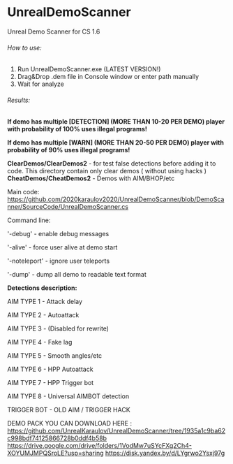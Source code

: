 # UnrealDemoScanner
Unreal Demo Scanner for CS 1.6

###### How to use:
1. Run UnrealDemoScanner.exe (LATEST VERSION!)
2. Drag&Drop .dem file in Console window or enter path manually 
3. Wait for analyze
###### Results:
**If demo has multiple [DETECTION] (MORE THAN 10-20 PER DEMO) player with probability of 100% uses illegal programs!**

**If demo has multiple [WARN] (MORE THAN 20-50 PER DEMO)  player with probability of 90% uses illegal programs!**




**ClearDemos/ClearDemos2** - for test false detections before adding it to code. This directory contain only clear demos ( without using hacks )
**CheatDemos/CheatDemos2** - Demos with AIM/BHOP/etc

Main code:
https://github.com/2020karaulov2020/UnrealDemoScanner/blob/DemoScanner/SourceCode/UnrealDemoScanner.cs 


Command line:

'-debug' - enable debug messages

'-alive' - force user alive at demo start

'-noteleport' - ignore user teleports

'-dump' - dump all demo to readable text format


**Detections description:**


AIM TYPE 1 - Attack delay

AIM TYPE 2 - Autoattack

AIM TYPE 3 - (Disabled for rewrite)

AIM TYPE 4 - Fake lag

AIM TYPE 5 - Smooth angles/etc

AIM TYPE 6 - HPP Autoattack

AIM TYPE 7 - HPP Trigger bot

AIM TYPE 8 - Universal AIMBOT detection

TRIGGER BOT - OLD AIM / TRIGGER HACK


DEMO PACK YOU CAN DOWNLOAD HERE :
 https://github.com/UnrealKaraulov/UnrealDemoScanner/tree/1935a1c9ba62c998bdf74125866728b0ddf4b58b
 https://drive.google.com/drive/folders/1VodMw7uSYcFXg2Ch4-XOYUMJMPQSroLE?usp=sharing
 https://disk.yandex.by/d/LYgrwo2Ysxj97g